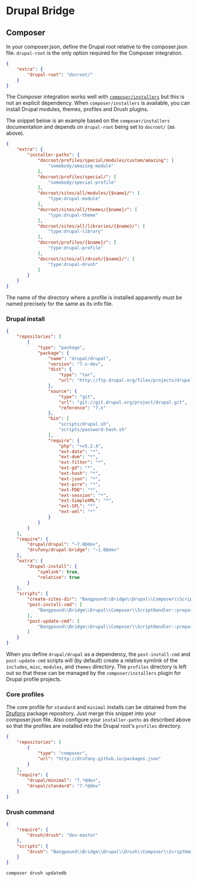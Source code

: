 Drupal Bridge
=============

Composer
--------

In your composer.json, define the Drupal root relative to the composer.json file.
`drupal-root` is the only option required for the Composer integration.

```json
{
    "extra": {
        "drupal-root": "docroot/"
    }
}
```

The Composer integration works well with [`composer/installers`][] but this is not an
explicit dependency. When `composer/installers` is available, you can install Drupal
modules, themes, profiles and Drush plugins.

The snippet below is an example based on the `composer/installers` documentation and
depends on `drupal-root` being set to `docroot/` (as above).

```json
{
    "extra": {
        "installer-paths": {
            "docroot/profiles/special/modules/custom/amazing": [
                "somebody/amazing-module"
            ],
            "docroot/profiles/special/": [
                "somebody/special-profile"
            ],
            "docroot/sites/all/modules/{$name}/": [
                "type:drupal-module"
            ],
            "docroot/sites/all/themes/{$name}/": [
                "type:drupal-theme"
            ],
            "docroot/sites/all/libraries/{$name}/": [
                "type:drupal-library"
            ],
            "docroot/profiles/{$name}/": [
                "type:drupal-profile"
            ],
            "docroot/sites/all/drush/{$name}/": [
                "type:drupal-drush"
            ]
        }
    }
}
```

The name of the directory where a profile is installed apparently must be named precisely
for the same as its info file.

[`composer/installers`]: http://composer.github.io/installers/

### Drupal install

```json
{
    "repositories": [
        {
            "type": "package",
            "package": {
                "name": "drupal/drupal",
                "version": "7.x-dev",
                "dist": {
                    "type": "tar",
                    "url": "http://ftp.drupal.org/files/projects/drupal-7.x-dev.tar.gz"
                },
                "source": {
                    "type": "git",
                    "url": "git://git.drupal.org/project/drupal.git",
                    "reference": "7.x"
                },
                "bin": [
                    "scripts/drupal.sh",
                    "scripts/password-hash.sh"
                ],
                "require": {
                    "php": ">=5.2.4",
                    "ext-date": "*",
                    "ext-dom": "*",
                    "ext-filter": "*",
                    "ext-gd": "*",
                    "ext-hash": "*",
                    "ext-json": "*",
                    "ext-pcre": "*",
                    "ext-PDO": "*",
                    "ext-session": "*",
                    "ext-SimpleXML": "*",
                    "ext-SPL": "*",
                    "ext-xml": "*"
                }
            }
        }
    ],
    "require": {
        "drupal/drupal": "~7.0@dev",
        "drufony/drupal-bridge": "~1.0@dev"
    },
    "extra": {
        "drupal-install": {
            "symlink": true,
            "relative": true
        }
    },
    "scripts": {
        "create-sites-dir": "Bangpound\\Bridge\\Drupal\\Composer\\ScriptHandler::createSitesDir",
        "post-install-cmd": [
            "Bangpound\\Bridge\\Drupal\\Composer\\ScriptHandler::prepareDrupalRoot"
        ],
        "post-update-cmd": [
            "Bangpound\\Bridge\\Drupal\\Composer\\ScriptHandler::prepareDrupalRoot"
        ]
    }
}
```

When you define `drupal/drupal` as a dependency, the `post-install-cmd` and
`post-update-cmd` scripts will (by default) create a relative symlink of the `includes`,
`misc`, `modules`, and `themes` directory. The `profiles` directory is left out so that
these can be managed by the `composer/installers` plugin for Drupal profile projects.

### Core profiles

The core profile for `standard` and `minimal` installs can be obtained from the
[Drufony][] package repository. Just merge this snippet into your composer.json file. Also
configure your `installer-paths` as described above so that the profiles are installed
into the Drupal root's `profiles` directory.

```json
{
    "repositories": [
        {
            "type": "composer",
            "url": "http://drufony.github.io/packages.json"
        }
    ],
    "require": {
        "drupal/minimal": "7.*@dev",
        "drupal/standard": "7.*@dev"
    }
}
```

[Drufony]: http://drufony.github.io

### Drush command

```json
{
    "require": {
        "drush/drush": "dev-master"
    },
    "scripts": {
        "drush": "Bangpound\\Bridge\\Drupal\\Drush\\Composer\\ScriptHandler::drushCommand"
    }
}
```

```bash
composer drush updatedb
```
